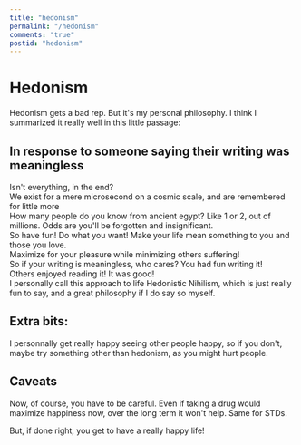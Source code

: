 ```yaml
---
title: "hedonism"
permalink: "/hedonism"
comments: "true"
postid: "hedonism"
---
```

# Hedonism
Hedonism gets a bad rep. But it's my personal philosophy. I think I summarized it really well in this little passage:  

## In response to someone saying their writing was meaningless
Isn't everything, in the end?  
We exist for a mere microsecond on a cosmic scale, and are remembered for little more  
How many people do you know from ancient egypt? Like 1 or 2, out of millions. 
Odds are you'll be forgotten and insignificant.  
So have fun! Do what you want! Make your life mean something to you and those you love.  
Maximize for your pleasure while minimizing others suffering!  
So if your writing is meaningless, who cares? You had fun writing it!  
Others enjoyed reading it! It was good!  
I personally call this approach to life Hedonistic Nihilism, which is just really  
fun to say, and a great philosophy if I do say so myself.  

## Extra bits:
I personnally get really happy seeing other people happy, so if you don't, maybe 
try something other than hedonism, as you might hurt people.

## Caveats
Now, of course, you have to be careful. Even if taking a drug would maximize happiness now,
over the long term it won't help. Same for STDs.  
  
But, if done right, you get to have a really happy life!